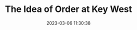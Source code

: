 ---
url: https://www.poetryfoundation.org/poems/43431/the-idea-of-order-at-key-west
title: The Idea of Order at Key West
description: A Wallace Stevens poem recommended on a Facebook thread by Nicholas Garklavs (SJC alum).
tags:
- poems
source: Nicholas Garklavs
date: 2023-03-06 11:30:38
---